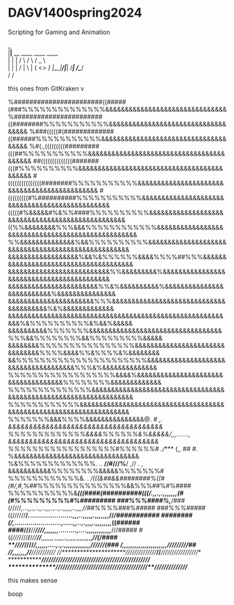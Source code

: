 # DAGV1400spring2024

Scripting for Gaming and Animation


_                             
|__|__ __  ____   ____   ____   
|  |  |  \/    \ /    \ /  _ \  
|  |  |  /   |  \   |  (  <_> ) 
|__|____/|___|  /___|  /\____/  
              \/     \/        

this ones from GitKraken v

%#######################((#####(###%%%%%%%%%%%%%%&&&&&&&&&&&&&&&&&&&&&&&&&&&&&&&
%#######################((########%%%%%%%%%%%&&&&&&&&&&&&&&&&&&&&&&&&&&&&&&&&&&&
%###(((((#(#############((######%%%%%%%%%%%&&&&&&&&&&&&&&&&&&&&&&&&&&&&&&&&&&&&&
%#(.,(((((((((#########(((##%%%%%%%%%%%&&&&&&&&&&&&&&&&&&&&&&&&&&&&&&&&&&&&&&&&&
##((((((((((((((#######(((#%%%%%%%%%%&&&&&&&&&&&&&&&&&&&&&&&&&&&&&&&&&&&&&&&&&&&
#(((((((((((((((########%%%%%%%%%%%&&&&&&&&&&&&&&&&&&&&&&&&&&&&&&&&&&&&&&&&&&&&&
#(((((((((#%##########%%%%%%%%%%%&&&&&&&&&&&&&&&&&&&&&&&&&&&&&&&&&&&&&&&&&&&&&&&
(((((#%&&&&&#%&%%####%%%%%%%%%%&&&&&&&&&&&&&&&&&&&&&&&&&&&&&&&&&&&&&&&&&&&&&&&&&
((%%&&&&&&&&%%%&&&%%%%%%%%%%%%&&&&&&&&&&&&&&&&&&&&&&&&&&&&&&&&&&&&&&&&&&&&&&&&&&
%%&&&&&&&&&&&&&&%&&%%%%%%%%%%&&&&&&&&&&&&&&&&&&&&&&&&&&&&&&&&&&&&&&&&&&&&&&&&&&&
&&&&&&&&&&&&&&&&&&%&&%&%%%%%%&&&&%%%%##%%%&&&&&&&&&&&&&&&&&&&&&&&&&&&&&&&&&&&&&&
&&&&&&&&&&&&&&&&&&&&&&&&&&%%&&&&&&&&&%&&&&&&&&&&&&&&&&&&&&&&&&&&&&&&&&&&&&&&&&&&
&&&&&&&&&&&&&&&&&&&&&&&%%&%&&&&&&&&&&%&&&&&&&&&&&&&&&&&&&&&&&&&&%&&&&&&&&&&&&&&&
&&&&&&&&&&&&&&&&&&&&&&%%%&&&&&&&&&&&&&&&&&&&&&&&&&&&&&&&&&&&&&&&%&%&&&&&&&&&&&&&
&&&&&&&&&&&&&&&&&&&&&&&&&&&&&&&&&&&&&&&&&&&&&&&&&&&&&&&&&&%&%%%%%%%%%%&%&&%&&&&&
&&&&&&&&&&%%%%%%%&&&&&&&&&&&&&&&&&&&&&&&&&&&&&&&&&&%%%&&%%%%%%%%&&%%%%%%%%%&&&&&
&&&&&&&&%%%%%%%%%%%%%%%%&&&&&&&&&&&&&&&&&&&&&&&&&&&&&&&%%%%&&&&%%&%%%%&%&&&&&&&&
&&%%%%%%%%%%%%%%%%%%%%%%&&&&&&&&&&&&&&&&&&&&&&&&&&&&&&&&&&&&&%%%&%&&&&&&&&&&&&&&
%%%%%%%%%%%%%%%%%%&&&&%&&&&&&&&&&&&&&&&&&&&&&&&&&&&&&&&&&&&%%%%%%%%&&&&&&&&&&&&&
%%%%%%%%%%%%%%&&&&&&&&&&&&&&&&&&&&&&&&&&&&&&&&&&&&&&&&&&&&&&&&&&&&&&&&&&&&&&&&&&
%%%%%%%%%%%%&&&&&&&&&&&&&&&&&&&&&&&&&&&&&&&&&&&&&&&&&&&&&&&&&&&&&&&&&&&&&&&&&&&&
%%%%%%%&&&%%%%&&&&&&&&&&&&&&&@.  *#    ,.  &&&&&&&&&&&&&&&&&&&&&&&&&&&&&&&&&&&&&
%%%%%%%%%%%%%&&&&%%%%%%&%&&&&&/,,,.......,  &&&&&&&&&&&&&&&&&&&&&&&&&&&&&&&&&&&&
%%%%%%%%%%%%%%%%%%#%%%%%%# ./**** (,, ## #.    %&&&&&&&&&&&&&&&&&&&&&&&&&&&&&&&&
%&%%%%%%%%%%%%%.  ..    **//#///%**/   ,// . ,  &&&&&&&&&&&%%%%%%%%&&&&&%%%%%%%#
%%%%%%%%%%%%&. .   */(((&##&&########%((#(#/,#*,%##%%%%%%%%%%%%%%%&&%%%##%#%####
%%%%%%%%%%%&******(((####(##########(((/*.,,.,.,,,*,,,,*(#(#%%%%%%%%%#%#########
###%%%####%,***/###(/////*,...,,.,..,,..,,,*.,..,..,,,,,..,,*,,//##%%%%###%#####
###%%%#####*((//////**/*.*.....................,,,..,,,,,.,,,,,,,//*/###########
########(******/******,.......................,.....,,..,.,,,,.,,,,,,,,*((######
####///**//*********///**/**********,,,,,,,.........,....,,,,,,,,,,,,***///#####
#(*(///*////**/**/*//****/******/****,,,,,,,.,,,,,.,,,,,,*,,,,,,*,*,**,*//(/####
**////*////**************************/***,,,,,,....,.,.,,,,,,,,,,,,,*/*/////(###
****/****************************************,,,,,,,,,,,,,,,,,,,,,*,/*////////##
*/***************************/*********************,,,*,,,,******//**///////////
//**********************/*/**///**///**///*/***//***//***/***/*///////////////**
*******************/**///////////////////////////***//***/*****///////////////**
****************/*//*////////////////////////////////////*****//*////////////***

this makes sense

boop

